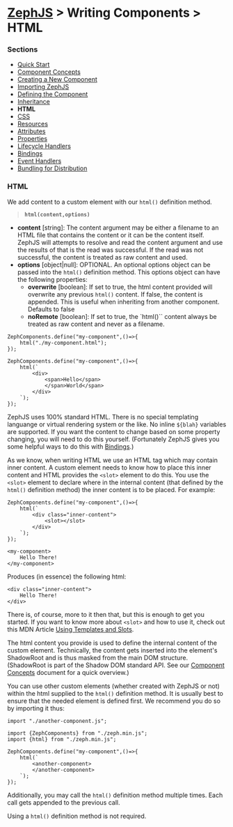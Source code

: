 # [ZephJS](../README.md) > Writing Components > HTML

### Sections

- [Quick Start](./ComponentQuickStart.md)
- [Component Concepts](./ComponentConcepts.md)
- [Creating a New Component](./docs/ComponentCreation.md)
- [Importing ZephJS](./ComponentImporting.md)
- [Defining the Component](./ComponentDefinition.md)
- [Inheritance](./ComponentInheritance.md)
- **HTML**
- [CSS](./ComponentStyling.md)
- [Resources](./ComponentResources.md)
- [Attributes](./ComponentAttributes.md)
- [Properties](./ComponentProperties.md)
- [Lifecycle Handlers](./ComponentLifecycleHandlers.md)
- [Bindings](./ComponentBindings.md)
- [Event Handlers](./ComponentEvents.md)
- [Bundling for Distribution](./docs/ComponentBundling.md)

### HTML

We add content to a custom element with our `html()` definition method.

> **`html(content,options)`**
 - **content** [string]: The content argument may be either a filename to an HTML file that contains the content or it can be the content itself.  ZephJS will attempts to resolve and read the content argument and use the results of that is the read was successful. If the read was not successful, the content is treated as raw content and used.
 - **options** [object|null]: OPTIONAL. An optional options object can be passed into the `html()` definition method. This options object can have the following properties:
	 - **overwrite** [boolean]: If set to true, the html content provided will overwrite any previous `html()` content.  If false, the content is appended. This is useful when inheriting from another component. Defaults to false
	 - **noRemote** [boolean]: If set to true, the `html()`` content always be treated as raw content and never as a filename.

```
ZephComponents.define("my-component",()=>{
	html("./my-component.html");
});
```
```
ZephComponents.define("my-component",()=>{
	html(`
		<div>
			<span>Hello</span>
			</span>World</span>
		</div>
	`);
});
```

ZephJS uses 100% standard HTML. There is no special templating languange or virtual rendering system or the like. No inline `${blah}` variables are supported. If you want the content to change based on some property changing, you will need to do this yourself. (Fortunately ZephJS gives you some helpful ways to do this with [Bindings](./ComponentBindings.md).)

As we know, when writing HTML we use an HTML tag which may contain inner content.  A custom element needs to know how to place this inner content and HTML provides the `<slot>` element to do this. You use the `<slot>` element to declare where in the internal content (that defined by the `html()` definition method) the inner content is to be placed.  For example:

```
ZephComponents.define("my-component",()=>{
	html(`
		<div class="inner-content">
			<slot></slot>
		</div>
	`);
});
```
```
<my-component>
	Hello There!
</my-component>
```

Produces (in essence) the following html:

```
<div class="inner-content">
	Hello There!
</div>
```

There is, of course, more to it then that, but this is enough to get you started.  If you want to know more about `<slot>` and how to use it, check out this MDN Article [Using Templates and Slots](https://developer.mozilla.org/en-US/docs/Web/Web_Components/Using_templates_and_slots).

The html content you provide is used to define the internal content of the custom element.  Technically, the content gets inserted into the element's ShadowRoot and is thus masked from the main DOM structure. (ShadowRoot is part of the Shadow DOM standard API. See our [Component Concepts](./ComponentConcepts.md) document for a quick overview.)

You can use other custom elements (whether created with ZephJS or not) within the html supplied to the `html()` definition method.  It is usually best to ensure that the needed element is defined first. We recommend you do so by importing it thus:

```
import "./another-component.js";

import {ZephComponents} from "./zeph.min.js";
import {html} from "./zeph.min.js";

ZephComponents.define("my-component",()=>{
	html(`
		<another-component>
		</another-component>
	`);
});
```

Additionally, you may call the `html()` definition method multiple times.  Each call gets appended to the previous call.

Using a `html()` definition method is not required.
